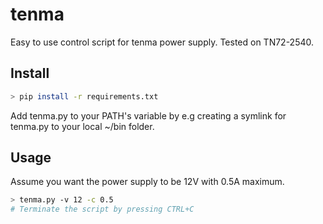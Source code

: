 # tenma

Easy to use control script for tenma power supply. Tested on TN72-2540.

## Install

```bash
> pip install -r requirements.txt
``` 

Add tenma.py to your PATH's variable by e.g creating a symlink for tenma.py
to your local ~/bin folder. 

## Usage
Assume you want the power supply to be 12V with 0.5A maximum.

```bash
> tenma.py -v 12 -c 0.5
# Terminate the script by pressing CTRL+C
```

